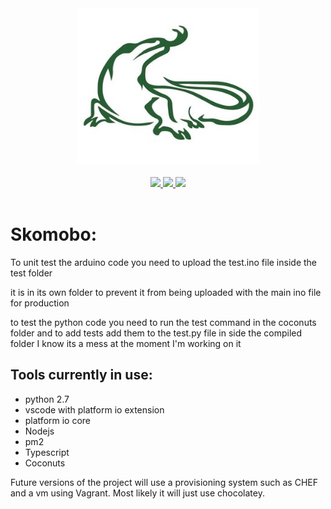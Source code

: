 
<!--![SKOMOBO](https://github.com/Ulfasaar/skomobo/raw/New_Architecture/Resources/icon.jpg)-->

<!--[![Build Status](https://travis-ci.org/Ulfasaar/skomobo.svg?branch=master)](https://travis-ci.org/Ulfasaar/skomobo)
[![Coverage Status](https://coveralls.io/repos/github/Ulfasaar/skomobo/badge.svg)](https://coveralls.io/github/Ulfasaar/skomobo)
[![Known Vulnerabilities](https://snyk.io/test/github/ulfasaar/skomobo/badge.svg?targetFile=Code%2FServer%2Fpackage.json)](https://snyk.io/test/github/ulfasaar/skomobo?targetFile=Code%2FServer%2Fpackage.json)
-->

<div align="center">
  <img src="./Resources/icon.jpg" width="292" height="250">
  <br>
  <br>
	<a href="https://travis-ci.org/Ulfasaar/skomobo">
		<img src="https://travis-ci.org/Ulfasaar/skomobo.svg?branch=master">
	</a>
    <a href="https://coveralls.io/github/Ulfasaar/skomobo">
		<img src="https://coveralls.io/repos/github/Ulfasaar/skomobo/badge.svg">
	</a>
    <a href="https://snyk.io/test/github/ulfasaar/skomobo?targetFile=Code%2FServer%2Fpackage.json">
		<img src="https://snyk.io/test/github/ulfasaar/skomobo/badge.svg?targetFile=Code%2FServer%2Fpackage.json">
	</a>
  <br>
  <br>
</div>

# Skomobo:

To unit test the arduino code you need to upload the test.ino file inside the test folder

it is in its own folder to prevent it from being uploaded with the main ino file for production

to test the python code you need to run the test command in the coconuts folder and to add tests add them to the test.py file in side the compiled folder I know its a mess at the moment I'm working on it

## Tools currently in use:

- python 2.7
- vscode with platform io extension
- platform io core
- Nodejs
- pm2
- Typescript
- Coconuts

Future versions of the project will use a provisioning system such as CHEF and a vm using Vagrant. Most likely it will just use chocolatey.
